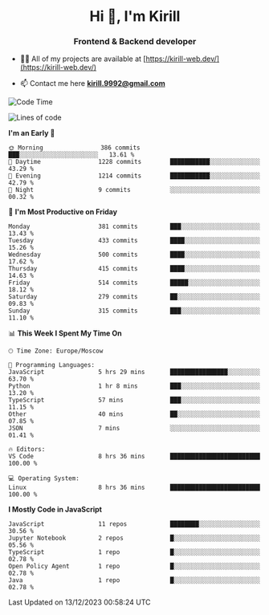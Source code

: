 <h1 align="center">Hi 👋, I'm Kirill</h1>
<h3 align="center">Frontend & Backend developer</h3>

- 👨‍💻 All of my projects are available at [https://kirill-web.dev/](https://kirill-web.dev/)

- 📫 Contact me here **kirill.9992@gmail.com**











<!--START_SECTION:waka-->
![Code Time](http://img.shields.io/badge/Code%20Time-1%2C589%20hrs%2010%20mins-blue)

![Lines of code](https://img.shields.io/badge/From%20Hello%20World%20I%27ve%20Written-4.5%20million%20lines%20of%20code-blue)

**I'm an Early 🐤** 

```text
🌞 Morning                386 commits         ███░░░░░░░░░░░░░░░░░░░░░░   13.61 % 
🌆 Daytime                1228 commits        ███████████░░░░░░░░░░░░░░   43.29 % 
🌃 Evening                1214 commits        ███████████░░░░░░░░░░░░░░   42.79 % 
🌙 Night                  9 commits           ░░░░░░░░░░░░░░░░░░░░░░░░░   00.32 % 
```
📅 **I'm Most Productive on Friday** 

```text
Monday                   381 commits         ███░░░░░░░░░░░░░░░░░░░░░░   13.43 % 
Tuesday                  433 commits         ████░░░░░░░░░░░░░░░░░░░░░   15.26 % 
Wednesday                500 commits         ████░░░░░░░░░░░░░░░░░░░░░   17.62 % 
Thursday                 415 commits         ████░░░░░░░░░░░░░░░░░░░░░   14.63 % 
Friday                   514 commits         █████░░░░░░░░░░░░░░░░░░░░   18.12 % 
Saturday                 279 commits         ██░░░░░░░░░░░░░░░░░░░░░░░   09.83 % 
Sunday                   315 commits         ███░░░░░░░░░░░░░░░░░░░░░░   11.10 % 
```


📊 **This Week I Spent My Time On** 

```text
🕑︎ Time Zone: Europe/Moscow

💬 Programming Languages: 
JavaScript               5 hrs 29 mins       ████████████████░░░░░░░░░   63.70 % 
Python                   1 hr 8 mins         ███░░░░░░░░░░░░░░░░░░░░░░   13.20 % 
TypeScript               57 mins             ███░░░░░░░░░░░░░░░░░░░░░░   11.15 % 
Other                    40 mins             ██░░░░░░░░░░░░░░░░░░░░░░░   07.85 % 
JSON                     7 mins              ░░░░░░░░░░░░░░░░░░░░░░░░░   01.41 % 

🔥 Editors: 
VS Code                  8 hrs 36 mins       █████████████████████████   100.00 % 

💻 Operating System: 
Linux                    8 hrs 36 mins       █████████████████████████   100.00 % 
```

**I Mostly Code in JavaScript** 

```text
JavaScript               11 repos            ████████░░░░░░░░░░░░░░░░░   30.56 % 
Jupyter Notebook         2 repos             █░░░░░░░░░░░░░░░░░░░░░░░░   05.56 % 
TypeScript               1 repo              █░░░░░░░░░░░░░░░░░░░░░░░░   02.78 % 
Open Policy Agent        1 repo              █░░░░░░░░░░░░░░░░░░░░░░░░   02.78 % 
Java                     1 repo              █░░░░░░░░░░░░░░░░░░░░░░░░   02.78 % 
```




 Last Updated on 13/12/2023 00:58:24 UTC
<!--END_SECTION:waka-->

